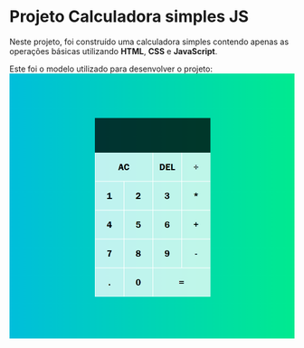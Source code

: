 # Projeto Calculadora simples JS

Neste projeto, foi construído uma calculadora simples contendo apenas as operações básicas utilizando **HTML**, **CSS** e **JavaScript**.

Este foi o modelo utilizado para desenvolver o projeto:
![Modelo Calculadora](https://github.com/Diegofdev/Studies/blob/main/Calculator-HTML-CSS-JS/img/Calculator.png)

